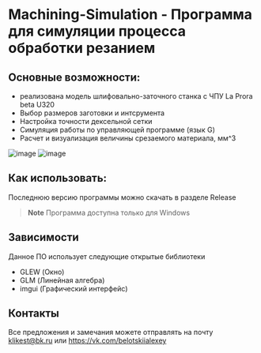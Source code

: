 # Machining-Simulation - Программа для симуляции процесса обработки резанием

## Основные возможности:

* реализована модель шлифовально-заточного станка с ЧПУ La Prora beta U320
* Выбор размеров заготовки и интсрумента
* Настройка точности дексельной сетки
* Симуляция работы по управляющей программе (язык G)
* Расчет и визуализация величины срезаемого материала, мм^3

![image](https://github.com/klikest/Machining-Simulation/assets/122966791/5d38423d-bc41-445b-8e81-f17fe621ad90)
![image](https://github.com/klikest/Machining-Simulation/assets/122966791/a29d085e-910f-4e5c-bf6f-eefe78b8bd81)


## Как использовать:
Последнюю версию программы можно скачать в разделе Release

> **Note**
> Программа доступна только для Windows

## Зависимости

Данное ПО использует следующие открытые библиотеки

- GLEW (Окно)
- GLM (Линейная алгебра)
- imgui (Графический интерфейс)

## Контакты
Все предложения и замечания можете отправлять на почту klikest@bk.ru или https://vk.com/belotskiialexey
